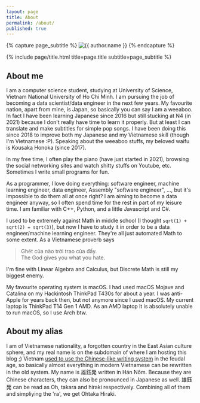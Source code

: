 ```yaml
---
layout: page
title: About
permalink: /about/
published: true
---
```


<div class="page" markdown="1">

{% capture page_subtitle %}
<img
    class="me"
    alt="{{ author.name }}"
    src="{{ site.author.photo | relative_url }}"
    srcset="{{ site.author.photo2x | relative_url }} 2x"
/>
{% endcapture %}

{% include page/title.html title=page.title subtitle=page_subtitle %}

## About me
I am a computer science student, studying at University of Science, Vietnam National University of Ho Chi Minh. I am pursuing the job of becoming a data scientist/data engineer in the next few years. My favourite nation, apart from mine, is Japan, so basically you can say I am a weeaboo. In fact I have been learning Japanese since 2016 but still stucking at N4 (in 2021) because I don't really have time to learn it properly. But at least I can translate and make subtitles for simple pop songs. I have been doing this since 2018 to improve both my Japanese and my Vietnamese skill (though I'm Vietnamese :P). Speaking about the weeaboo stuffs, my beloved waifu is Kousaka Honoka (since 2017).

In my free time, I often play the piano (have just started in 2021), browsing the social networking sites and watch shitty stuffs on Youtube, etc. Sometimes I write small programs for fun.

As a programmer, I love doing everything: software engineer, machine learning engineer, data engineer, Assembly "software engineer", ..., but it's impossible to do them all at once right? I am aiming to become a data engineer anyway, so I often spend time for the rest in part of my leisure time. I am familiar with C++, Python, and a little Javascript and C#. 

I used to be extremely against Math in middle school (I thought `sqrt(1) + sqrt(2) = sqrt(3)`), but now I have to study it in order to be a data engineer/machine learning engineer. They're all just automated Math to some extent. As a Vietnamese proverb says 
> Ghét của nào trời trao của đấy. <br>
> The God gives you what you hate.

I'm fine with Linear Algebra and Calculus, but Discrete Math is still my biggest enemy.

My favourite operating system is macOS. I had used macOS Mojave and Catalina on my Hackintosh ThinkPad T430s for about a year. I was anti-Apple for years back then, but not anymore since I used macOS. My current laptop is ThinkPad T14 Gen 1 AMD. As an AMD laptop it is absolutely unable to run macOS, so I use Arch btw.

## About my alias
I am of Vietnamese nationality, a forgotten country in the East Asian culture sphere, and my real name is on the subdomain of where I am hosting this blog ;)
Vietnam [used to use the Chinese-like writing system](https://simple.wikipedia.org/wiki/Sino-Vietnamese_characters) in the feudal age, so basically almost everything in modern Vietnamese can be rewritten in the old system. My name is 雄鈺発 written in Hán Nôm. Because they are Chinese characters, they can also be pronounced in Japanese as well. 雄鈺発 can be read as Oh, takara and hiraki respectively. Combining all of them and simpliying the 'ra', we get Ohtaka Hiraki.

</div>
